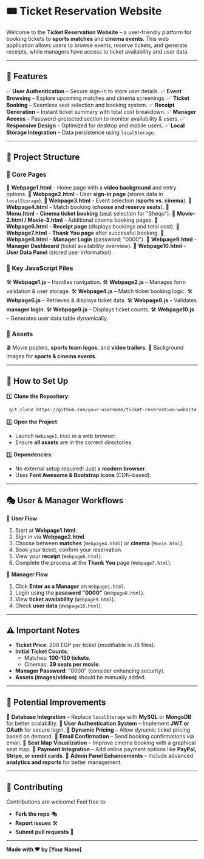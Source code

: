 # 🎟️ Ticket Reservation Website

Welcome to the **Ticket Reservation Website** – a user-friendly platform for booking tickets to **sports matches** and **cinema events**. This web application allows users to browse events, reserve tickets, and generate receipts, while managers have access to ticket availability and user data.

---

## 🚀 Features

✅ **User Authentication** – Secure sign-in to store user details.
✅ **Event Browsing** – Explore upcoming matches and cinema screenings.
✅ **Ticket Booking** – Seamless seat selection and booking system.
✅ **Receipt Generation** – Instant ticket summary with total cost breakdown.
✅ **Manager Access** – Password-protected section to monitor availability & users.
✅ **Responsive Design** – Optimized for desktop and mobile users.
✅ **Local Storage Integration** – Data persistence using `localStorage`.

---

## 📂 Project Structure

### 🔹 Core Pages
📌 **Webpage1.html** - Home page with a **video background** and entry options.
📌 **Webpage2.html** - User **sign-in page** (stores data in `localStorage`).
📌 **Webpage3.html** - Event selection (**sports vs. cinema**).
📌 **Webpage4.html** - Match booking (**choose and reserve seats**).
📌 **Menu.html** - **Cinema ticket booking** (seat selection for "Sheqo").
📌 **Movie-2.html / Movie-3.html** - Additional cinema booking pages.
📌 **Webpage6.html** - **Receipt page** (displays bookings and total cost).
📌 **Webpage7.html** - **Thank You page** after successful booking.
📌 **Webpage8.html** - **Manager Login** (password: "0000").
📌 **Webpage9.html** - **Manager Dashboard** (ticket availability overview).
📌 **Webpage10.html** - **User Data Panel** (stored user information).

### 🔹 Key JavaScript Files
🛠️ **Webpage1.js** – Handles navigation.
🛠️ **Webpage2.js** – Manages form validation & user storage.
🛠️ **Webpage4.js** – Match ticket booking logic.
🛠️ **Webpage6.js** – Retrieves & displays ticket data.
🛠️ **Webpage8.js** – Validates **manager login**.
🛠️ **Webpage9.js** – Displays ticket counts.
🛠️ **Webpage10.js** – Generates user data table dynamically.

### 🎨 Assets 
🎬 Movie posters, **sports team logos**, and **video trailers**.
📸 Background images for **sports & cinema events**.

---

## 🔧 How to Set Up

1️⃣ **Clone the Repository**:
```bash
 git clone https://github.com/your-username/ticket-reservation-website.git
```
2️⃣ **Open the Project**:
- Launch `Webpage1.html` in a web browser.
- Ensure **all assets** are in the correct directories.

3️⃣ **Dependencies**:
- No external setup required! Just a **modern browser**.
- Uses **Font Awesome & Bootstrap Icons** (CDN-based).

---

## 🎭 User & Manager Workflows

👤 **User Flow**
1. Start at **Webpage1.html**.
2. Sign in via **Webpage2.html**.
3. Choose between **matches** (`Webpage4.html`) or **cinema** (`Movie.html`).
4. Book your ticket, confirm your reservation.
5. View your **receipt** (`Webpage6.html`).
6. Complete the process at the **Thank You** page (`Webpage7.html`).

👔 **Manager Flow**
1. Click **Enter as a Manager** on `Webpage1.html`.
2. Login using the **password "0000"** (`Webpage8.html`).
3. View **ticket availability** (`Webpage9.html`).
4. Check **user data** (`Webpage10.html`).

---

## ⚠️ Important Notes
- **Ticket Price**: 200 EGP per ticket (modifiable in JS files).
- **Initial Ticket Counts**:
  - Matches: **100-150 tickets**.
  - Cinemas: **39 seats per movie**.
- **Manager Password**: "0000" (consider enhancing security).
- **Assets (images/videos)** should be manually added.

---

## 🚀 Potential Improvements
🔹 **Database Integration** – Replace `localStorage` with **MySQL** or **MongoDB** for better scalability.
🔹 **User Authentication System** – Implement **JWT or OAuth** for secure login.
🔹 **Dynamic Pricing** – Allow dynamic ticket pricing based on demand.
🔹 **Email Confirmation** – Send booking confirmations via email.
🔹 **Seat Map Visualization** – Improve cinema booking with a graphical seat map.
🔹 **Payment Integration** – Add online payment options like **PayPal, Stripe, or credit cards**.
🔹 **Admin Panel Enhancements** – Include advanced **analytics and reports** for better management.

---

## 🤝 Contributing
Contributions are welcome! Feel free to:
- **Fork the repo** 🎭
- **Report issues** 🛠️
- **Submit pull requests** 🚀

---

**Made with ❤️ by [Your Name]**

